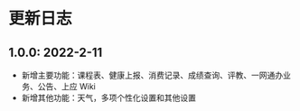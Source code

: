 # 更新日志

## 1.0.0: 2022-2-11

  - 新增主要功能：课程表、健康上报、消费记录、成绩查询、评教、一网通办业务、公告、上应 Wiki
  - 新增其他功能：天气，多项个性化设置和其他设置

